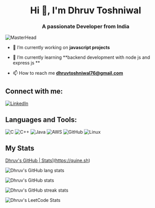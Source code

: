
<h1 align="center">Hi 👋, I'm Dhruv Toshniwal</h1>
<h3 align="center">A passionate Developer from India</h3>

![MasterHead](https://user-images.githubusercontent.com/10498744/210012254-234538ff-d198-48aa-8964-37e6fd45d227.gif)


- 🔭 I’m currently working on **javascript projects**

- 🌱 I’m currently learning **backend development with node js and express js **

- 📫 How to reach me **dhruvtoshniwal76@gmail.com**

## Connect with me:

[![LinkedIn](https://img.shields.io/badge/LinkedIn-0077B5?style=for-the-badge&logo=linkedin&logoColor=white)](https://www.linkedin.com/in/toshniwaldo/) 


## Languages and Tools:
![C](https://img.shields.io/badge/C-00599C?style=for-the-badge&logo=c&logoColor=white) 
![C++](https://img.shields.io/badge/C%2B%2B-00599C?style=for-the-badge&logo=c%2B%2B&logoColor=white) 
![Java](https://img.shields.io/badge/Java-ED8B00?style=for-the-badge&logo=openjdk&logoColor=white) 
![AWS](https://img.shields.io/badge/Amazon_AWS-232F3E?style=for-the-badge&logo=amazon-aws&logoColor=white)
![GitHub](https://img.shields.io/badge/GitHub-100000?style=for-the-badge&logo=github&logoColor=white)
![Linux](https://img.shields.io/badge/Linux-FCC624?style=for-the-badge&logo=linux&logoColor=black)


## My Stats

[Dhruv's GitHub | Stats](https://stats.quine.sh/ramtoshniwal/github?theme=dark)](https://quine.sh)

![Dhruv's GitHub lang stats](https://github-readme-stats.vercel.app/api/top-langs?username=ramtoshniwal&show_icons=true&locale=en&layout=compact&theme=algolia)

![Dhruv's GitHub stats](https://github-readme-stats.vercel.app/api?username=ramtoshniwal&show_icons=true&theme=algolia)

![Dhruv's GitHub streak stats](https://github-readme-streak-stats.herokuapp.com/?user=ramtoshniwal&theme=algolia)

![Dhruv's LeetCode Stats](https://leetcard.jacoblin.cool/toshniwaldo?theme=light&font=Rye)

